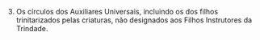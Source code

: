 ﻿3. Os círculos dos Auxiliares Universais, incluindo os dos filhos trinitarizados pelas criaturas, não designados aos Filhos Instrutores da Trindade.